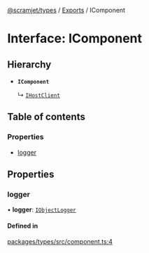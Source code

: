 [@scramjet/types](../README.md) / [Exports](../modules.md) / IComponent

# Interface: IComponent

## Hierarchy

- **`IComponent`**

  ↳ [`IHostClient`](IHostClient.md)

## Table of contents

### Properties

- [logger](IComponent.md#logger)

## Properties

### logger

• **logger**: [`IObjectLogger`](IObjectLogger.md)

#### Defined in

[packages/types/src/component.ts:4](https://github.com/scramjetorg/transform-hub/blob/HEAD/packages/types/src/component.ts#L4)
